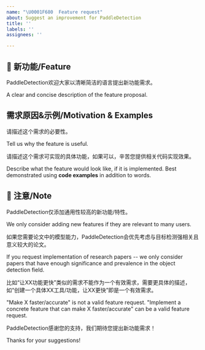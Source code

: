 ```yaml
---
name: "\U0001F680  Feature request"
about: Suggest an improvement for PaddleDetection
title: ''
labels: ''
assignees: ''

---
```


## 🚀  新功能/Feature

PaddleDetection欢迎大家以清晰简洁的语言提出新功能需求。

A clear and concise description of the feature proposal.

## 需求原因&示例/Motivation & Examples

请描述这个需求的必要性。

Tell us why the feature is useful.

请描述这个需求可实现的具体功能，如果可以，辛苦您提供相关代码实现效果。

Describe what the feature would look like, if it is implemented.
Best demonstrated using **code examples** in addition to words.

## 📣 注意/Note

PaddleDetection仅添加通用性较高的新功能/特性。

We only consider adding new features if they are relevant to many users.

如果您需要论文中的模型能力，PaddleDetection会优先考虑与目标检测强相关且意义较大的论文。

If you request implementation of research papers -- we only consider papers that have enough significance and prevalence in the object detection field.

比如“让XX功能更快”类似的需求不能作为一个有效需求，需要更具体的描述，如“创建一个具体XX工具/功能，让XX更快”即是一个有效需求。

"Make X faster/accurate" is not a valid feature request. "Implement a concrete feature that can make X faster/accurate" can be a valid feature request.

PaddleDetection感谢您的支持，我们期待您提出新功能需求！

Thanks for your suggestions!
